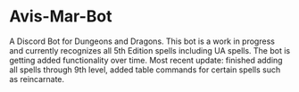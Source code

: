 # Avis-Mar-Bot
A Discord Bot for Dungeons and Dragons.
This bot is a work in progress and currently recognizes all 5th Edition spells including UA spells.
The bot is getting added functionality over time.
Most recent update: finished adding all spells through 9th level, added table commands for certain spells such as reincarnate.
